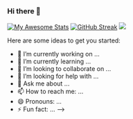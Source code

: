 ### Hi there 👋
[![My Awesome Stats](https://awesome-github-stats.azurewebsites.net/user-stats/7KIR7?cardType=github&theme=nightowl&Ring=DD2727&hide_border=true&Border=DD272700&count_private=true)](https://git.io/awesome-stats-card) [![GitHub Streak](https://streak-stats.demolab.com?user=7KIR7&background=011627&sideNums=DDDDDD&currStreakNum=54DDBC&sideLabels=DDDDDD&hide_border=true)](https://git.io/streak-stats)
![](https://raw.githubusercontent.com/7KIR7/github-stats/master/generated/overview.svg#gh-dark-mode-only)

Here are some ideas to get you started:

- 🔭 I’m currently working on ...
- 🌱 I’m currently learning ...
- 👯 I’m looking to collaborate on ...
- 🤔 I’m looking for help with ...
- 💬 Ask me about ...
- 📫 How to reach me: ...
- 😄 Pronouns: ...
- ⚡ Fun fact: ...
-->
